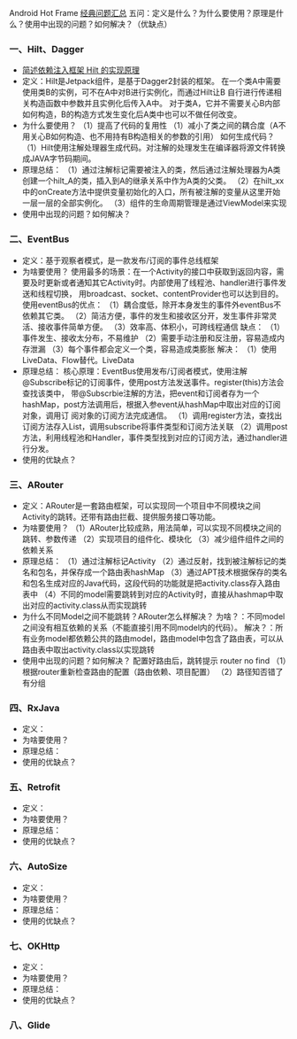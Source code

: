 Android Hot Frame
[经典问题汇总](https://blog.csdn.net/zhangjin1120/category_10950938_3.html)
五问：定义是什么？为什么要使用？原理是什么？使用中出现的问题？如何解决？（优缺点）

### 一、Hilt、Dagger

- [简述依赖注入框架 Hilt 的实现原理](https://blog.csdn.net/xx23x/article/details/121636223)
- 定义：Hilt是Jetpack组件，是基于Dagger2封装的框架。 在一个类A中需要使用类B的实例，可不在A中对B进行实例化，而通过Hilt让B
  自行进行传递相关构造函数中参数并且实例化后传入A中。 对于类A，它并不需要关心B内部如何构造，B的构造方式发生变化后A类中也可以不做任何改变。
- 为什么要使用？ 
  （1）提高了代码的复用性 
  （1）减小了类之间的耦合度（A不用关心B如何构造、也不用持有B构造相关的参数的引用） 
  如何生成代码？
  （1）Hilt使用注解处理器生成代码。对注解的处理发生在编译器将源文件转换成JAVA字节码期间。
- 原理总结： 
  （1）通过注解标记需要被注入的类，然后通过注解处理器为A类创建一个hilt_A的类，插入到A的继承关系中作为A类的父类。
  （2）在hilt_xx中的onCreate方法中提供变量初始化的入口，所有被注解的变量从这里开始一层一层的全部实例化。
  （3）组件的生命周期管理是通过ViewModel来实现
- 使用中出现的问题？如何解决？

### 二、EventBus

- 定义：基于观察者模式，是一款发布/订阅的事件总线框架
- 为啥要使用？
  使用最多的场景：在一个Activity的接口中获取到返回内容，需要及时更新或者通知其它Activity时。内部使用了线程池、handler进行事件发送和线程切换，
    用broadcast、socket、contentProvider也可以达到目的。
  使用eventBus的优点：
  （1）耦合度低，除开本身发生的事件外eventBus不依赖其它类。
  （2）简洁方便，事件的发生和接收区分开，发生事件非常灵活、接收事件简单方便。
  （3）效率高、体积小，可跨线程通信
  缺点：
  （1）事件发生、接收太分布，不易维护
  （2）需要手动注册和反注册，容易造成内存泄漏
  （3）每个事件都会定义一个类，容易造成类膨胀
  解决：
  （1）使用LiveData、Flow替代。LiveData
- 原理总结：
    核心原理：EventBus使用发布/订阅者模式，使用注解@Subscribe标记的订阅事件，使用post方法发送事件。register(this)方法会查找该类中，
      带@Subscrbie注解的方法，把event和订阅者存为一个hashMap，post方法调用后，根据入参event从hashMap中取出对应的订阅对象，调用订
      阅对象的订阅方法完成通信。
  （1）调用register方法，查找出订阅方法存入List，调用subscribe将事件类型和订阅方法关联
  （2）调用post方法，利用线程池和Handler，事件类型找到对应的订阅方法，通过handler进行分发。
- 使用的优缺点？

### 三、ARouter

- 定义：ARouter是一套路由框架，可以实现同一个项目中不同模块之间Activity的跳转。还带有路由拦截、提供服务接口等功能。
- 为啥要使用？ 
  （1）ARouter比较成熟，用法简单，可以实现不同模块之间的跳转、参数传递 
  （2）实现项目的组件化、模块化 
  （3）减少组件组件之间的依赖关系
- 原理总结：
  （1）通过注解标记Activity
  （2）通过反射，找到被注解标记的类名和包名，并保存成一个路由表hashMap
  （3）通过APT技术根据保存的类名和包名生成对应的Java代码，这段代码的功能就是把activity.class存入路由表中
  （4）不同的model需要跳转到对应的Activity时，直接从hashmap中取出对应的activity.class从而实现跳转
- 为什么不同Model之间不能跳转？ARouter怎么样解决？
  为啥？：不同model之间没有相互依赖的关系（不能直接引用不同model内的代码）。
  解决？：所有业务model都依赖公共的路由model，路由model中包含了路由表，可以从路由表中取出activity.class以实现跳转
- 使用中出现的问题？如何解决？
  配置好路由后，跳转提示 router no find
  （1）根据router重新检查路由的配置（路由依赖、项目配置）
  （2）路径知否错了 有分组
### 四、RxJava

- 定义：
- 为啥要使用？
- 原理总结：
- 使用的优缺点？

### 五、Retrofit

- 定义：
- 为啥要使用？
- 原理总结：
- 使用的优缺点？

### 六、AutoSize

- 定义：
- 为啥要使用？
- 原理总结：
- 使用的优缺点？

### 七、OKHttp

- 定义：
- 为啥要使用？
- 原理总结：
- 使用的优缺点？

### 八、Glide